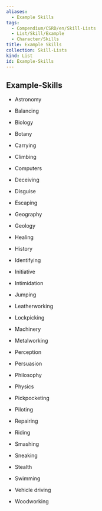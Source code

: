 ```yaml
---
aliases:
  - Example Skills
tags:
  - Compendium/CSRD/en/Skill-Lists
  - List/Skill/Example
  - Character/Skills
title: Example Skills
collection: Skill-Lists
kind: List
id: Example-Skills
---
```

## Example-Skills  
- Astronomy  
- Balancing  
- Biology  
- Botany  
- Carrying  
- Climbing  
- Computers  
- Deceiving  
- Disguise  
- Escaping  
- Geography  
- Geology  
- Healing  
- History  
- Identifying  
- Initiative  
- Intimidation  
- Jumping  
- Leatherworking  
- Lockpicking  
- Machinery  
- Metalworking  
- Perception  
- Persuasion  
- Philosophy  
- Physics  
- Pickpocketing  
- Piloting  
- Repairing  
- Riding  
- Smashing  
- Sneaking  
- Stealth  
- Swimming  
- Vehicle driving  
- Woodworking 
